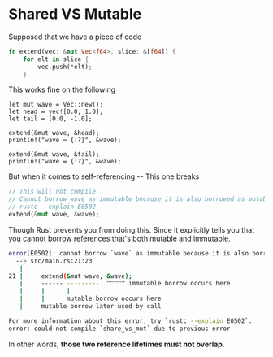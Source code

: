 # Shared VS Mutable

Supposed that we have a piece of code
```rust
fn extend(vec: &mut Vec<f64>, slice: &[f64]) {
    for elt in slice {
        vec.push(*elt);
    }
```

This works fine on the following
```
let mut wave = Vec::new();
let head = vec![0.0, 1.0];
let tail = [0.0, -1.0];

extend(&mut wave, &head);
println!("wave = {:?}", &wave);

extend(&mut wave, &tail);
println!("wave = {:?}", &wave);
```

But when it comes to self-referencing -- This one breaks
```rust
// This will not compile
// Cannot borrow wave as immutable because it is also borrowed as mutable
// rustc --explain E0502
extend(&mut wave, &wave);
```

Though Rust prevents you from doing this. Since it explicitly tells you that you cannot borrow references that's both mutable and immutable.

```bash
error[E0502]: cannot borrow `wave` as immutable because it is also borrowed as mutable
  --> src/main.rs:21:23
   |
21 |     extend(&mut wave, &wave);
   |     ------ ---------  ^^^^^ immutable borrow occurs here
   |     |      |
   |     |      mutable borrow occurs here
   |     mutable borrow later used by call

For more information about this error, try `rustc --explain E0502`.
error: could not compile `share_vs_mut` due to previous error
```
In other words, **those two reference lifetimes must not overlap**.